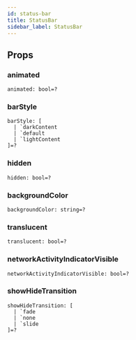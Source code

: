 ```yaml
---
id: status-bar
title: StatusBar
sidebar_label: StatusBar
---
```


## Props

### animated

```reason
animated: bool=?
```

### barStyle

```reason
barStyle: [
  | `darkContent
  | `default
  | `lightContent
]=?
```

### hidden

```reason
hidden: bool=?
```

### backgroundColor

```reason
backgroundColor: string=?
```

### translucent

```reason
translucent: bool=?
```

### networkActivityIndicatorVisible

```reason
networkActivityIndicatorVisible: bool=?
```

### showHideTransition

```reason
showHideTransition: [
  | `fade
  | `none
  | `slide
]=?
```
